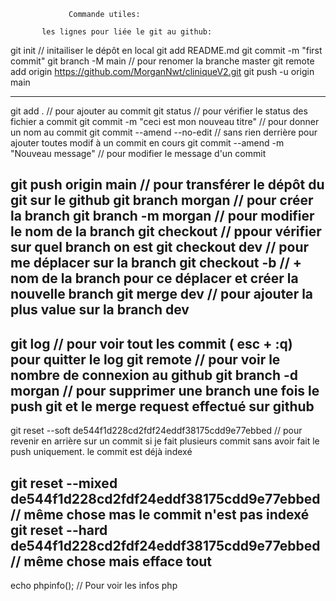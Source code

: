                  Commande utiles:
                 
           les lignes pour liée le git au github:

git init // initailiser le dépôt en local
git add README.md
git commit -m "first commit"
git branch -M main // pour renomer la branche master
git remote add origin https://github.com/MorganNwt/cliniqueV2.git
git push -u origin main

---------------------------------------------------------

git add . // pour ajouter au commit
git status // pour vérifier le status des fichier a commit
git commit -m "ceci est mon nouveau titre" // pour donner un nom au commit
git commit --amend --no-edit // sans rien derrière pour ajouter toutes modif à un commit en cours
git commit --amend -m "Nouveau message" // pour modifier le message d'un commit

git push origin main //  pour transférer le dépôt du git sur le github
git branch morgan // pour créer la branch
git branch  -m morgan // pour modifier le nom de la branch
git checkout // ppour vérifier sur quel branch on est
git checkout dev // pour me déplacer sur la branch
git checkout -b // + nom de la branch pour ce déplacer et créer la nouvelle branch
git merge dev // pour ajouter la plus value sur la branch dev
-----------------------------------------------------------------
git log // pour voir tout les commit ( esc + :q) pour quitter le log
git remote // pour voir le nombre de connexion au github
 git branch -d morgan // pour supprimer une branch une fois le push git et le merge request effectué sur github
--------------------------------------------------------------------------
git reset --soft de544f1d228cd2fdf24eddf38175cdd9e77ebbed // pour revenir en arrière sur un commit si je fait plusieurs commit sans avoir fait le push uniquement. le commit est déjà indexé

git reset --mixed de544f1d228cd2fdf24eddf38175cdd9e77ebbed // même chose mas le commit n'est pas indexé
git reset --hard de544f1d228cd2fdf24eddf38175cdd9e77ebbed // même chose mais efface tout
--------------------------------------------------------------------------------
echo phpinfo();  // Pour voir les infos php

